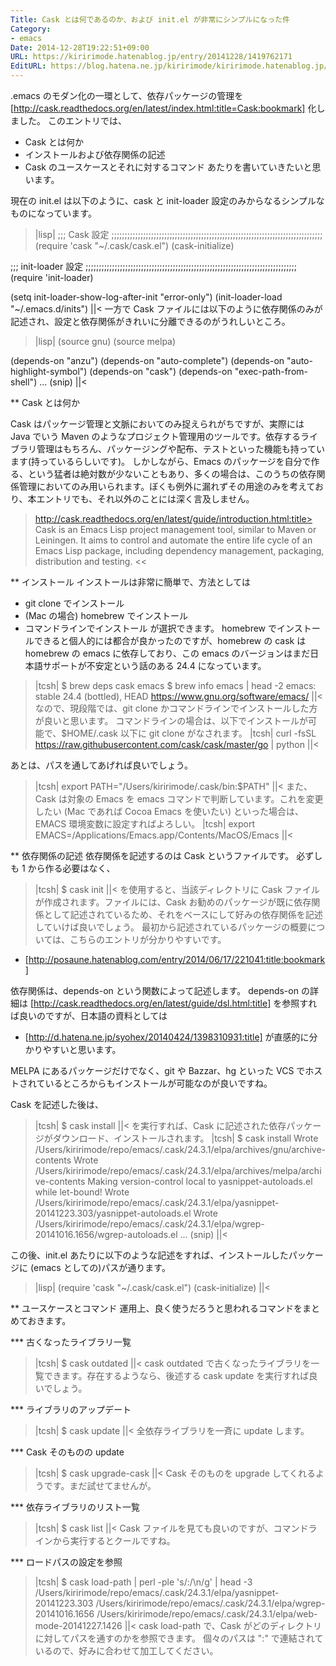 ```yaml
---
Title: Cask とは何であるのか、および init.el が非常にシンプルになった件
Category:
- emacs
Date: 2014-12-28T19:22:51+09:00
URL: https://kiririmode.hatenablog.jp/entry/20141228/1419762171
EditURL: https://blog.hatena.ne.jp/kiririmode/kiririmode.hatenablog.jp/atom/entry/8454420450078273681
---
```


.emacs のモダン化の一環として、依存パッケージの管理を [http://cask.readthedocs.org/en/latest/index.html:title=Cask:bookmark] 化しました。
このエントリでは、
+ Cask とは何か
+ インストールおよび依存関係の記述
+ Cask のユースケースとそれに対するコマンド
あたりを書いていきたいと思います。

現在の init.el は以下のように、cask と init-loader 設定のみからなるシンプルなものになっています。
>|lisp|
;;; Cask 設定
;;;;;;;;;;;;;;;;;;;;;;;;;;;;;;;;;;;;;;;;;;;;;;;;;;;;;;;;;;;;;;;;;;;;;;;;;;;;;;;;
(require 'cask "~/.cask/cask.el")
(cask-initialize)

;;; init-loader 設定
;;;;;;;;;;;;;;;;;;;;;;;;;;;;;;;;;;;;;;;;;;;;;;;;;;;;;;;;;;;;;;;;;;;;;;;;;;;;;;;;
(require 'init-loader)

(setq init-loader-show-log-after-init "error-only")
(init-loader-load "~/.emacs.d/inits")
||<
一方で Cask ファイルには以下のように依存関係のみが記述され、設定と依存関係がきれいに分離できるのがうれしいところ。
>|lisp|
(source gnu)
(source melpa)

(depends-on "anzu")
(depends-on "auto-complete")
(depends-on "auto-highlight-symbol")
(depends-on "cask")
(depends-on "exec-path-from-shell")
... (snip)
||<

** Cask とは何か

Cask はパッケージ管理と文脈においてのみ捉えられがちですが、実際には Java でいう Maven のようなプロジェクト管理用のツールです。依存するライブラリ管理はもちろん、パッケージングや配布、テストといった機能も持っています(持っているらしいです)。
しかしながら、Emacs のパッケージを自分で作る、という猛者は絶対数が少ないこともあり、多くの場合は、このうちの依存関係管理においてのみ用いられます。ぼくも例外に漏れずその用途のみを考えており、本エントリでも、それ以外のことには深く言及しません。
>http://cask.readthedocs.org/en/latest/guide/introduction.html:title>
Cask is an Emacs Lisp project management tool, similar to Maven or Leiningen. It aims to control and automate the entire life cycle of an Emacs Lisp package, including dependency management, packaging, distribution and testing.
<<

** インストール
インストールは非常に簡単で、方法としては
+ git clone でインストール
+ (Mac の場合) homebrew でインストール
+ コマンドラインでインストール
が選択できます。
homebrew でインストールできると個人的には都合が良かったのですが、homebrew の cask は homebrew の emacs に依存しており、この emacs のバージョンはまだ日本語サポートが不安定という話のある 24.4 になっています。
>|tcsh|
$ brew deps cask
emacs
$ brew info emacs | head -2
emacs: stable 24.4 (bottled), HEAD
https://www.gnu.org/software/emacs/
||<
なので、現段階では、git clone かコマンドラインでインストールした方が良いと思います。
コマンドラインの場合は、以下でインストールが可能で、$HOME/.cask 以下に git clone がなされます。
>|tcsh|
curl -fsSL https://raw.githubusercontent.com/cask/cask/master/go | python
||<

あとは、パスを通してあげれば良いでしょう。
>|tcsh|
export PATH="/Users/kiririmode/.cask/bin:$PATH"
||<
また、Cask は対象の Emacs を emacs コマンドで判断しています。これを変更したい (Mac であれば Cocoa Emacs を使いたい) といった場合は、EMACS 環境変数に設定すればよろしい。
>|tcsh|
export EMACS=/Applications/Emacs.app/Contents/MacOS/Emacs
||<

** 依存関係の記述
依存関係を記述するのは Cask というファイルです。
必ずしも 1 から作る必要はなく、
>|tcsh|
$ cask init
||<
を使用すると、当該ディレクトリに Cask ファイルが作成されます。ファイルには、Cask お勧めのパッケージが既に依存関係として記述されているため、それをベースにして好みの依存関係を記述していけば良いでしょう。
最初から記述されているパッケージの概要については、こちらのエントリが分かりやすいです。
- [http://posaune.hatenablog.com/entry/2014/06/17/221041:title:bookmark]

依存関係は、depends-on という関数によって記述します。
depends-on の詳細は [http://cask.readthedocs.org/en/latest/guide/dsl.html:title] を参照すれば良いのですが、日本語の資料としては
- [http://d.hatena.ne.jp/syohex/20140424/1398310931:title]
が直感的に分かりやすいと思います。

MELPA にあるパッケージだけでなく、git や Bazzar、hg といった VCS でホストされているところからもインストールが可能なのが良いですね。


Cask を記述した後は、
>|tcsh|
$ cask install
||<
を実行すれば、Cask に記述された依存パッケージがダウンロード、インストールされます。
>|tcsh|
$ cask install
Wrote /Users/kiririmode/repo/emacs/.cask/24.3.1/elpa/archives/gnu/archive-contents
Wrote /Users/kiririmode/repo/emacs/.cask/24.3.1/elpa/archives/melpa/archive-contents
Making version-control local to yasnippet-autoloads.el while let-bound!
Wrote /Users/kiririmode/repo/emacs/.cask/24.3.1/elpa/yasnippet-20141223.303/yasnippet-autoloads.el
Wrote /Users/kiririmode/repo/emacs/.cask/24.3.1/elpa/wgrep-20141016.1656/wgrep-autoloads.el
... (snip)
||<

この後、init.el あたりに以下のような記述をすれば、インストールしたパッケージに (emacs としての)パスが通ります。
>|lisp|
(require 'cask "~/.cask/cask.el")
(cask-initialize)
||<

** ユースケースとコマンド
運用上、良く使うだろうと思われるコマンドをまとめておきます。

*** 古くなったライブラリ一覧
>|tcsh|
$ cask outdated
||<
cask outdated で古くなったライブラリを一覧できます。存在するようなら、後述する cask update を実行すれば良いでしょう。

*** ライブラリのアップデート
>|tcsh|
$ cask update
||<
全依存ライブラリを一斉に update します。

*** Cask そのものの update
>|tcsh|
$ cask upgrade-cask
||<
Cask そのものを upgrade してくれるようです。まだ試せてませんが。

*** 依存ライブラリのリスト一覧
>|tcsh|
$ cask list
||<
Cask ファイルを見ても良いのですが、コマンドラインから実行するとクールですね。

*** ロードパスの設定を参照
>|tcsh|
$ cask load-path | perl -ple 's/:/\n/g' | head -3
/Users/kiririmode/repo/emacs/.cask/24.3.1/elpa/yasnippet-20141223.303
/Users/kiririmode/repo/emacs/.cask/24.3.1/elpa/wgrep-20141016.1656
/Users/kiririmode/repo/emacs/.cask/24.3.1/elpa/web-mode-20141227.1426
||<
cask load-path で、Cask がどのディレクトリに対してパスを通すのかを参照できます。
個々のパスは ":" で連結されているので、好みに合わせて加工してください。
